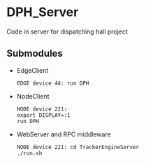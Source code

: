 # DPH_Server
Code in server for dispatching hall project


## Submodules
- EdgeClient   

	```
	EDGE device 44: run DPH
	```
- NodeClient

	```
	NODE device 221:
	export DISPLAY=:1
	run DPH
	```
- WebServer and RPC middleware

   ```
   NODE device 221: cd TrackerEngineServer
   ./run.sh
   ```